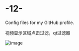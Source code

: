 # -12-
Config files for my GitHub profile.

视频显示区域点击过滤，qt过滤器



![image](https://user-images.githubusercontent.com/80425806/168473429-b8d7f3ee-7707-4c00-82dc-ff2975554ab8.png)
